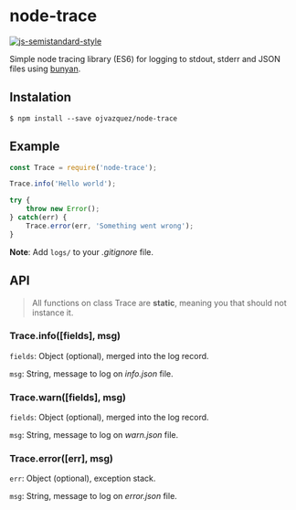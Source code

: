 # node-trace

[![js-semistandard-style](https://img.shields.io/badge/code%20style-semistandard-brightgreen.svg?style=flat-square)](https://github.com/Flet/semistandard)

Simple node tracing library (ES6) for logging to stdout, stderr and JSON files using [bunyan](https://github.com/trentm/node-bunyan).

## Instalation

```
$ npm install --save ojvazquez/node-trace
```

## Example

```js
const Trace = require('node-trace');

Trace.info('Hello world');

try {
	throw new Error();
} catch(err) {
	Trace.error(err, 'Something went wrong');
}
```

**Note**: Add `logs/` to your *.gitignore* file.

## API

> All functions on class Trace are **static**, meaning you that should not instance it.

### Trace.info([fields], msg)

`fields`: Object (optional), merged into the log record.

`msg`: String, message to log on *info.json* file.

### Trace.warn([fields], msg)

`fields`: Object (optional), merged into the log record.

`msg`: String, message to log on *warn.json* file.

### Trace.error([err], msg)

`err`: Object (optional), exception stack.

`msg`: String, message to log on *error.json* file.

